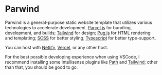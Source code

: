 # Parwind

Parwind is a general-purpose static website template that utilizes various technologies to accelerate development. [Parcel.js](https://parceljs.org/) for bundling, development, and builds; [Tailwind](https://tailwindcss.com/) for design; [Pug.js](https://pugjs.org/) for HTML rendering and templating; [SCSS](https://sass-lang.com/) for better styling; [Typescript](https://www.typescriptlang.org/) for better type-support.

You can host with [Netlify](https://www.netlify.com/), [Vercel](https://vercel.com/), or any other host.

For the best possible developing experience when using VSCode, I recommend installing some Intellisense plugins like [Path](https://marketplace.visualstudio.com/items?itemName=christian-kohler.path-intellisense) and [Tailwind](https://marketplace.visualstudio.com/items?itemName=bradlc.vscode-tailwindcss); other than that, you should be good to go.
